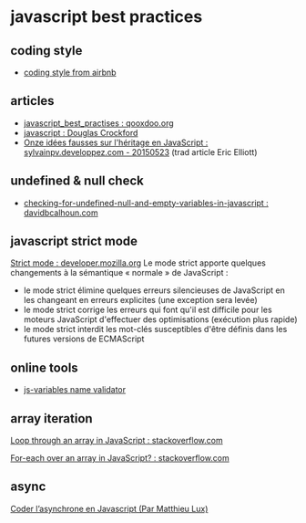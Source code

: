 # javascript best practices

## coding style
- [coding style from airbnb](https://github.com/airbnb/javascript)

## articles
- [javascript_best_practises : qooxdoo.org](http://qooxdoo.org/docs/general/javascript_best_practises)
- [javascript : Douglas Crockford](http://www.crockford.com/javascript/)
- [Onze idées fausses sur l'héritage en JavaScript : sylvainpv.developpez.com - 20150523](http://sylvainpv.developpez.com/traductions/javascript/idees-fausses-heritage/) (trad article Eric Elliott)

## undefined & null check
- [checking-for-undefined-null-and-empty-variables-in-javascript : davidbcalhoun.com](davidbcalhoun.com/2011/checking-for-undefined-null-and-empty-variables-in-javascript/)

## javascript strict mode
[Strict mode : developer.mozilla.org](https://developer.mozilla.org/fr/docs/Web/JavaScript/Reference/Strict_mode)
Le mode strict apporte quelques changements à la sémantique « normale » de JavaScript :
- le mode strict élimine quelques erreurs silencieuses de JavaScript en les changeant en erreurs explicites (une exception sera levée)
- le mode strict corrige les erreurs qui font qu'il est difficile pour les moteurs JavaScript d'effectuer des optimisations (exécution plus rapide)
- le mode strict interdit les mot-clés susceptibles d'être définis dans les futures versions de ECMAScript

## online tools
- [js-variables name validator](https://mothereff.in/js-variables)

## array iteration

[Loop through an array in JavaScript : stackoverflow.com](http://stackoverflow.com/questions/3010840/loop-through-an-array-in-javascript)

[For-each over an array in JavaScript? : stackoverflow.com](http://stackoverflow.com/questions/9329446/for-each-over-an-array-in-javascript)

## async

[Coder l’asynchrone en Javascript (Par Matthieu Lux)](https://www.youtube.com/watch?v=FZ51IVn6tVM)
